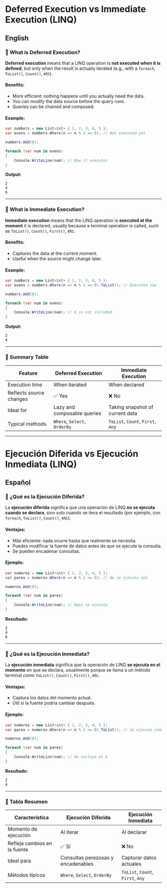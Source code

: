 # Deferred Execution vs Immediate Execution (LINQ)

## English

### 🔹 What is Deferred Execution?

**Deferred execution** means that a LINQ operation is **not executed when it is defined**, but only when the result is actually iterated (e.g., with a `foreach`, `ToList()`, `Count()`, etc).

#### Benefits:

- More efficient: nothing happens until you actually need the data.
- You can modify the data source before the query runs.
- Queries can be chained and composed.

#### Example:

```csharp
var numbers = new List<int> { 1, 2, 3, 4, 5 };
var evens = numbers.Where(n => n % 2 == 0); // Not executed yet

numbers.Add(6);

foreach (var num in evens)
{
    Console.WriteLine(num); // Now it executes
}
```

**Output:**

```
2
4
6
```

---

### 🔹 What is Immediate Execution?

**Immediate execution** means that the LINQ operation is **executed at the moment** it is declared, usually because a terminal operation is called, such as `ToList()`, `Count()`, `First()`, etc.

#### Benefits:

- Captures the data at the current moment.
- Useful when the source might change later.

#### Example:

```csharp
var numbers = new List<int> { 1, 2, 3, 4, 5 };
var evens = numbers.Where(n => n % 2 == 0).ToList(); // Executed now

numbers.Add(6);

foreach (var num in evens)
{
    Console.WriteLine(num); // 6 is not included
}
```

**Output:**

```
2
4
```

---

### 🔸 Summary Table

| Feature                 | Deferred Execution           | Immediate Execution               |
| ----------------------- | ---------------------------- | --------------------------------- |
| Execution time          | When iterated                | When declared                     |
| Reflects source changes | ✅ Yes                        | ❌ No                              |
| Ideal for               | Lazy and composable queries  | Taking snapshot of current data   |
| Typical methods         | `Where`, `Select`, `OrderBy` | `ToList`, `Count`, `First`, `Any` |

---

# Ejecución Diferida vs Ejecución Inmediata (LINQ)

## Español

### 🔹 ¿Qué es la Ejecución Diferida?

La **ejecución diferida** significa que una operación de LINQ **no se ejecuta cuando se declara**, sino solo cuando se itera el resultado (por ejemplo, con `foreach`, `ToList()`, `Count()`, etc).

#### Ventajas:

- Más eficiente: nada ocurre hasta que realmente se necesita.
- Puedes modificar la fuente de datos antes de que se ejecute la consulta.
- Se pueden encadenar consultas.

#### Ejemplo:

```csharp
var numeros = new List<int> { 1, 2, 3, 4, 5 };
var pares = numeros.Where(n => n % 2 == 0); // No se ejecuta aún

numeros.Add(6);

foreach (var num in pares)
{
    Console.WriteLine(num); // Aquí se ejecuta
}
```

**Resultado:**

```
2
4
6
```

---

### 🔹 ¿Qué es la Ejecución Inmediata?

La **ejecución inmediata** significa que la operación de LINQ **se ejecuta en el momento** en que se declara, usualmente porque se llama a un método terminal como `ToList()`, `Count()`, `First()`, etc.

#### Ventajas:

- Captura los datos del momento actual.
- Útil si la fuente podría cambiar después.

#### Ejemplo:

```csharp
var numeros = new List<int> { 1, 2, 3, 4, 5 };
var pares = numeros.Where(n => n % 2 == 0).ToList(); // Se ejecuta inmediatamente

numeros.Add(6);

foreach (var num in pares)
{
    Console.WriteLine(num); // No incluye el 6
}
```

**Resultado:**

```
2
4
```

---

### 🔸 Tabla Resumen

| Característica               | Ejecución Diferida                 | Ejecución Inmediata               |
| ---------------------------- | ---------------------------------- | --------------------------------- |
| Momento de ejecución         | Al iterar                          | Al declarar                       |
| Refleja cambios en la fuente | ✅ Sí                               | ❌ No                              |
| Ideal para                   | Consultas perezosas y encadenables | Capturar datos actuales           |
| Métodos típicos              | `Where`, `Select`, `OrderBy`       | `ToList`, `Count`, `First`, `Any` |



